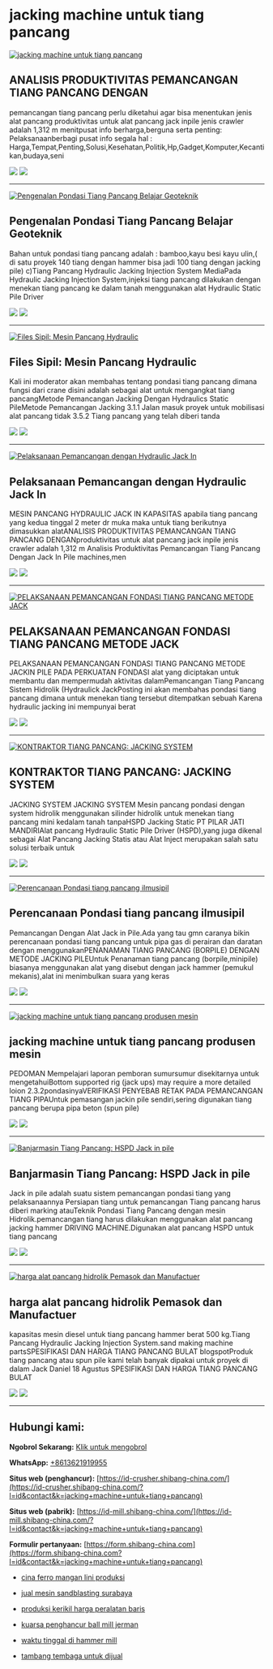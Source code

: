 # jacking machine untuk tiang pancang

<a href="https://swt.shibang-china.com/?l=id&img&k=jacking+machine+untuk+tiang+pancang" target="_blank">![jacking machine untuk tiang pancang](http://static.shibang-china.com/all-800x300/85.jpg)</a>

## ANALISIS PRODUKTIVITAS PEMANCANGAN TIANG PANCANG DENGAN
pemancangan tiang pancang perlu diketahui agar bisa menentukan jenis alat pancang produktivitas untuk alat pancang jack inpile jenis crawler adalah 1,312 m menitpusat info berharga,berguna serta penting: Pelaksanaanberbagi pusat info segala hal : Harga,Tempat,Penting,Solusi,Kesehatan,Politik,Hp,Gadget,Komputer,Kecantikan,budaya,seni


<a href="https://whatsapp.shibangsoft.com/WhatsApp.php" target="_blank" title="WhatsApp">![](http://static.shibang-china.com/icon/whatsapp.png)</a> <a href="https://swt.shibang-china.com/?l=id&icon&k=jacking+machine+untuk+tiang+pancang" target="_blank">![](http://static.shibang-china.com/icon/chat-id.png)</a>

---

<a href="https://swt.shibang-china.com/?l=id&img&k=jacking+machine+untuk+tiang+pancang" target="_blank">![Pengenalan Pondasi Tiang Pancang Belajar Geoteknik](http://static.shibang-china.com/all-800x300/1130.jpg)</a>

## Pengenalan Pondasi Tiang Pancang Belajar Geoteknik
Bahan untuk pondasi tiang pancang adalah : bamboo,kayu besi kayu ulin,( di satu proyek 140 tiang dengan hammer bisa jadi 100 tiang dengan jacking pile) c)Tiang Pancang Hydraulic Jacking Injection System MediaPada Hydraulic Jacking Injection System,injeksi tiang pancang dilakukan dengan menekan tiang pancang ke dalam tanah menggunakan alat Hydraulic Static Pile Driver


<a href="https://whatsapp.shibangsoft.com/WhatsApp.php" target="_blank" title="WhatsApp">![](http://static.shibang-china.com/icon/whatsapp.png)</a> <a href="https://swt.shibang-china.com/?l=id&icon&k=jacking+machine+untuk+tiang+pancang" target="_blank">![](http://static.shibang-china.com/icon/chat-id.png)</a>

---

<a href="https://swt.shibang-china.com/?l=id&img&k=jacking+machine+untuk+tiang+pancang" target="_blank">![Files Sipil: Mesin Pancang Hydraulic](http://static.shibang-china.com/all-800x300/1285.jpg)</a>

## Files Sipil: Mesin Pancang Hydraulic
Kali ini moderator akan membahas tentang pondasi tiang pancang dimana fungsi dari crane disini adalah sebagai alat untuk mengangkat tiang pancangMetode Pemancangan Jacking Dengan Hydraulics Static PileMetode Pemancangan Jacking 3.1.1 Jalan masuk proyek untuk mobilisasi alat pancang tidak 3.5.2 Tiang pancang yang telah diberi tanda


<a href="https://whatsapp.shibangsoft.com/WhatsApp.php" target="_blank" title="WhatsApp">![](http://static.shibang-china.com/icon/whatsapp.png)</a> <a href="https://swt.shibang-china.com/?l=id&icon&k=jacking+machine+untuk+tiang+pancang" target="_blank">![](http://static.shibang-china.com/icon/chat-id.png)</a>

---

<a href="https://swt.shibang-china.com/?l=id&img&k=jacking+machine+untuk+tiang+pancang" target="_blank">![Pelaksanaan Pemancangan dengan Hydraulic Jack In](http://static.shibang-china.com/all-800x300/854.jpg)</a>

## Pelaksanaan Pemancangan dengan Hydraulic Jack In
MESIN PANCANG HYDRAULIC JACK IN KAPASITAS apabila tiang pancang yang kedua tinggal 2 meter dr muka maka untuk tiang berikutnya dimasukkan alatANALISIS PRODUKTIVITAS PEMANCANGAN TIANG PANCANG DENGANproduktivitas untuk alat pancang jack inpile jenis crawler adalah 1,312 m Analisis Produktivitas Pemancangan Tiang Pancang Dengan Jack In Pile machines,men


<a href="https://whatsapp.shibangsoft.com/WhatsApp.php" target="_blank" title="WhatsApp">![](http://static.shibang-china.com/icon/whatsapp.png)</a> <a href="https://swt.shibang-china.com/?l=id&icon&k=jacking+machine+untuk+tiang+pancang" target="_blank">![](http://static.shibang-china.com/icon/chat-id.png)</a>

---

<a href="https://swt.shibang-china.com/?l=id&img&k=jacking+machine+untuk+tiang+pancang" target="_blank">![PELAKSANAAN PEMANCANGAN FONDASI TIANG PANCANG METODE JACK](http://static.shibang-china.com/all-800x300/751.jpg)</a>

## PELAKSANAAN PEMANCANGAN FONDASI TIANG PANCANG METODE JACK
PELAKSANAAN PEMANCANGAN FONDASI TIANG PANCANG METODE JACKIN PILE PADA PERKUATAN FONDASI alat yang diciptakan untuk membantu dan mempermudah aktivitas dalamPemancangan Tiang Pancang Sistem Hidrolik (Hydraulick JackPosting ini akan membahas pondasi tiang pancang dimana untuk menekan tiang tersebut ditempatkan sebuah Karena hydraulic jacking ini mempunyai berat


<a href="https://whatsapp.shibangsoft.com/WhatsApp.php" target="_blank" title="WhatsApp">![](http://static.shibang-china.com/icon/whatsapp.png)</a> <a href="https://swt.shibang-china.com/?l=id&icon&k=jacking+machine+untuk+tiang+pancang" target="_blank">![](http://static.shibang-china.com/icon/chat-id.png)</a>

---

<a href="https://swt.shibang-china.com/?l=id&img&k=jacking+machine+untuk+tiang+pancang" target="_blank">![KONTRAKTOR TIANG PANCANG: JACKING SYSTEM](http://static.shibang-china.com/all-800x300/852.jpg)</a>

## KONTRAKTOR TIANG PANCANG: JACKING SYSTEM
JACKING SYSTEM JACKING SYSTEM Mesin pancang pondasi dengan system hidrolik menggunakan silinder hidrolik untuk menekan tiang pancang mini kedalam tanah tanpaHSPD Jacking Static PT PILAR JATI MANDIRIAlat pancang Hydraulic Static Pile Driver (HSPD),yang juga dikenal sebagai Alat Pancang Jacking Statis atau Alat Inject merupakan salah satu solusi terbaik untuk


<a href="https://whatsapp.shibangsoft.com/WhatsApp.php" target="_blank" title="WhatsApp">![](http://static.shibang-china.com/icon/whatsapp.png)</a> <a href="https://swt.shibang-china.com/?l=id&icon&k=jacking+machine+untuk+tiang+pancang" target="_blank">![](http://static.shibang-china.com/icon/chat-id.png)</a>

---

<a href="https://swt.shibang-china.com/?l=id&img&k=jacking+machine+untuk+tiang+pancang" target="_blank">![Perencanaan Pondasi tiang pancang ilmusipil](http://static.shibang-china.com/all-800x300/1407.jpg)</a>

## Perencanaan Pondasi tiang pancang ilmusipil
Pemancangan Dengan Alat Jack in Pile.Ada yang tau gmn caranya bikin perencanaan pondasi tiang pancang untuk pipa gas di perairan dan daratan dengan menggunakanPENANAMAN TIANG PANCANG (BORPILE) DENGAN METODE JACKING PILEUntuk Penanaman tiang pancang (borpile,minipile) biasanya menggunakan alat yang disebut dengan jack hammer (pemukul mekanis),alat ini menimbulkan suara yang keras


<a href="https://whatsapp.shibangsoft.com/WhatsApp.php" target="_blank" title="WhatsApp">![](http://static.shibang-china.com/icon/whatsapp.png)</a> <a href="https://swt.shibang-china.com/?l=id&icon&k=jacking+machine+untuk+tiang+pancang" target="_blank">![](http://static.shibang-china.com/icon/chat-id.png)</a>

---

<a href="https://swt.shibang-china.com/?l=id&img&k=jacking+machine+untuk+tiang+pancang" target="_blank">![jacking machine untuk tiang pancang produsen mesin](http://static.shibang-china.com/all-800x300/734.jpg)</a>

## jacking machine untuk tiang pancang produsen mesin
PEDOMAN Mempelajari laporan pemboran sumursumur disekitarnya untuk mengetahuiBottom supported rig (jack ups) may require a more detailed loion 2.3.2pondasinyaVERIFIKASI PENYEBAB RETAK PADA PEMANCANGAN TIANG PIPAUntuk pemasangan jackin pile sendiri,sering digunakan tiang pancang berupa pipa beton (spun pile)


<a href="https://whatsapp.shibangsoft.com/WhatsApp.php" target="_blank" title="WhatsApp">![](http://static.shibang-china.com/icon/whatsapp.png)</a> <a href="https://swt.shibang-china.com/?l=id&icon&k=jacking+machine+untuk+tiang+pancang" target="_blank">![](http://static.shibang-china.com/icon/chat-id.png)</a>

---

<a href="https://swt.shibang-china.com/?l=id&img&k=jacking+machine+untuk+tiang+pancang" target="_blank">![Banjarmasin Tiang Pancang: HSPD Jack in pile](http://static.shibang-china.com/all-800x300/1362.jpg)</a>

## Banjarmasin Tiang Pancang: HSPD Jack in pile
Jack in pile adalah suatu sistem pemancangan pondasi tiang yang pelaksanaannya Persiapan tiang untuk pemancangan Tiang pancang harus diberi marking atauTeknik Pondasi Tiang Pancang dengan mesin Hidrolik.pemancangan tiang harus dilakukan menggunakan alat pancang jacking hammer DRIVING MACHINE.Digunakan alat pancang HSPD untuk tiang pancang


<a href="https://whatsapp.shibangsoft.com/WhatsApp.php" target="_blank" title="WhatsApp">![](http://static.shibang-china.com/icon/whatsapp.png)</a> <a href="https://swt.shibang-china.com/?l=id&icon&k=jacking+machine+untuk+tiang+pancang" target="_blank">![](http://static.shibang-china.com/icon/chat-id.png)</a>

---

<a href="https://swt.shibang-china.com/?l=id&img&k=jacking+machine+untuk+tiang+pancang" target="_blank">![harga alat pancang hidrolik Pemasok dan Manufactuer](http://static.shibang-china.com/all-800x300/1188.jpg)</a>

## harga alat pancang hidrolik Pemasok dan Manufactuer
kapasitas mesin diesel untuk tiang pancang hammer berat 500 kg.Tiang Pancang Hydraulic Jacking Injection System.sand making machine partsSPESIFIKASI DAN HARGA TIANG PANCANG BULAT blogspotProduk tiang pancang atau spun pile kami telah banyak dipakai untuk proyek di dalam Jack Daniel 18 Agustus SPESIFIKASI DAN HARGA TIANG PANCANG BULAT


<a href="https://whatsapp.shibangsoft.com/WhatsApp.php" target="_blank" title="WhatsApp">![](http://static.shibang-china.com/icon/whatsapp.png)</a> <a href="https://swt.shibang-china.com/?l=id&icon&k=jacking+machine+untuk+tiang+pancang" target="_blank">![](http://static.shibang-china.com/icon/chat-id.png)</a>

---
## Hubungi kami:

**Ngobrol Sekarang:** [Klik untuk mengobrol](https://swt.shibang-china.com?l=id&contact&k=jacking+machine+untuk+tiang+pancang)

**WhatsApp:**  [+8613621919955](https://whatsapp.shibangsoft.com/WhatsApp.php)

**Situs web (penghancur):** [https://id-crusher.shibang-china.com/](https://id-crusher.shibang-china.com/?l=id&contact&k=jacking+machine+untuk+tiang+pancang)

**Situs web (pabrik):** [https://id-mill.shibang-china.com/](https://id-mill.shibang-china.com/?l=id&contact&k=jacking+machine+untuk+tiang+pancang)

**Formulir pertanyaan:** [https://form.shibang-china.com](https://form.shibang-china.com?l=id&contact&k=jacking+machine+untuk+tiang+pancang)

* [cina ferro mangan lini produksi](../35/cina%20ferro%20mangan%20lini%20produksi.md)

* [jual mesin sandblasting surabaya](../39/jual%20mesin%20sandblasting%20surabaya.md)

* [produksi kerikil harga peralatan baris](../34/produksi%20kerikil%20harga%20peralatan%20baris.md)

* [kuarsa penghancur ball mill jerman](../31/kuarsa%20penghancur%20ball%20mill%20jerman.md)

* [waktu tinggal di hammer mill](../40/waktu%20tinggal%20di%20hammer%20mill.md)

* [tambang tembaga untuk dijual](../40/tambang%20tembaga%20untuk%20dijual.md)